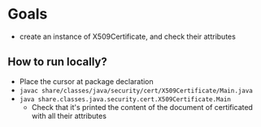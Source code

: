 # Goals
* create an instance of X509Certificate, and check their attributes

## How to run locally?
* Place the cursor at package declaration
* `javac share/classes/java/security/cert/X509Certificate/Main.java` 
* `java share.classes.java.security.cert.X509Certificate.Main`
  * Check that it's printed the content of the document of certificated with all their attributes
